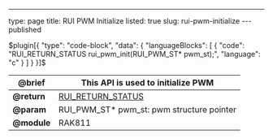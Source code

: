 ---
type: page
title: RUI PWM Initialize
listed: true
slug: rui-pwm-initialize
---published

$plugin[{
    "type": "code-block",
    "data": {
        "languageBlocks": [
            {
                "code": "RUI_RETURN_STATUS rui_pwm_init(RUI_PWM_ST* pwm_st);",
                "language": "c"
            }
        ]
    }
}]$

| **@brief** | This API is used to initialize PWM | 
| ---- | ---- | 
| **@return** | [RUI_RETURN_STATUS](https://doc.rakwireless.com/developer-tools/developer-tools/getting-started#rui_return_status) | 
| **@param** | RUI_PWM_ST* pwm_st: pwm structure pointer | 
| **@module** | RAK811 | 


